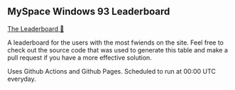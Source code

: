 ## MySpace Windows 93 Leaderboard

[The Leaderboard 🏅](https://sophiezhng.github.io/myspace-93-leaderboard)

A leaderboard for the users with the most fwiends on the site. Feel free to check out the source code that was used to generate this table and make a pull request if you have a more effective solution.

Uses Github Actions and Github Pages. Scheduled to run at 00:00 UTC everyday.
